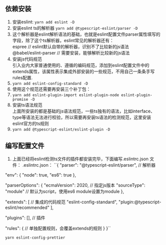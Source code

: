 ## 依赖安装

1. 安装eslint:
   ``yarn add eslint -D``
2. 安装eslint ts的解析器
   ``yarn add @typescript-eslint/parser -D``
3. 这个解析器是eslint解析语法的基础，也就是eslint配置文件parser属性填写的字段，除了这个ts解析器，eslint常见的解析器还有：  
   espree // eslint默认自带的解析器，识别不了比较新的js语法  
   @babel/eslint-parser // 需要安装，能够解析比较新的js语法
4. 安装js代码规范  
   引入业内大家普通使用的、遵循的编码规范，添加到eslint配置文件中的extends属性，该属性表示集成外部安装的一些规范，不用自己一条条手写rules配置.
5. ``yarn add eslint-config-standard -D``
6. 使用这个规范还需要再安装三个补丁包：
7. ``yarn add eslint-plugin-import eslint-plugin-node eslint-plugin-promise -D``
8. 安装ts语法规范  
   上面所安装的都是基础的js语法规范，一些ts独有的语法，比如interface、type等语法无法进行校验，所以需要再安装ts语法的检测规范，这里安装eslint官方的ts规则
9. ``yarn add @typescript-eslint/eslint-plugin -D``

## 编写配置文件

1. 上面已经将eslint检测ts文件的插件都安装完毕，下面编写.eslintrc.json 文件：
   .eslintrc.json：
   ``{
   "parser": "@typescript-eslint/parser", // 解析器

"env": {
"node": true,
"es6": true
},

"parserOptions": {
"ecmaVersion": 2020, // 指定js版本
"sourceType": "module" // 默认为script，使用es6 module设置为module
},

"extends": [ // 集成的代码规范
"eslint-config-standard",
"plugin:@typescript-eslint/recommended"
],

"plugins": [], // 插件

"rules": {
// 单独配置规则，会覆盖extends的规则
}
}``

``yarn eslint-config-prettier``

